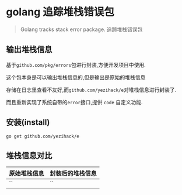 # golang 追踪堆栈错误包
> Golang tracks stack error package. 追踪堆栈错误包

## 输出堆栈信息
基于`github.com/pkg/errors`包进行封装,方便开发项目中使用. 

这个包本身是可以输出堆栈信息的,但是输出是原始的堆栈信息

存储在日志里查看不友好,而`github.com/yezihack/e`对堆栈信息进行封装了.

而且重新实现了系统自带的`error`接口,提供 `code` 自定义功能.

## 安装(install)
`go get github.com/yezihack/e`

## 堆栈信息对比
|原始堆栈信息|封装后的堆栈信息|
|---|---|
|``|``|